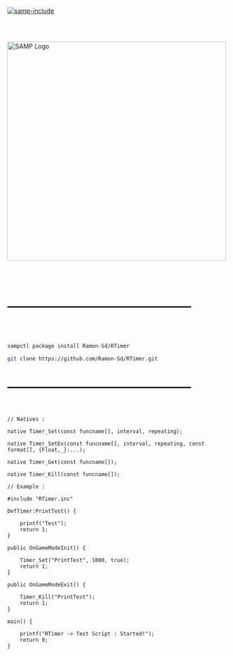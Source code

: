 [![samp-include](https://img.shields.io/badge/SAMP_|-INCLUDE-5C2D91.svg?style=for-the-badge)](https://github.com/Ramon-Sd/RTimer)

<br><br>
<p align="left">
  <a href="https://www.sa-mp.com/">
    <img src="https://www.sa-mp.com/images/logo.gif" width="500" alt="SAMP Logo">
  </a>
</p>

<br><br>

# ―――――――――――――――

<br><br>

```bash
sampctl package install Ramon-Sd/RTimer
```

```bash
git clone https://github.com/Ramon-Sd/RTimer.git
```

# ―――――――――――――――
<br>

```pawn
// Natives :

native Timer_Set(const funcname[], interval, repeating);

native Timer_SetEx(const funcname[], interval, repeating, const format[], {Float,_}:...);

native Timer_Get(const funcname[]);

native Timer_Kill(const funcname[]);

```

```pawn
// Example :

#include "RTimer.inc"

DefTimer:PrintTest() {

    printf("Test");
    return 1;
}

public OnGameModeInit() {

    Timer_Set("PrintTest", 1000, true);
    return 1;
}

public OnGameModeExit() {

    Timer_Kill("PrintTest");
    return 1;
}

main() {

    printf("RTimer -> Test Script : Started!");
    return 0;
}

```
